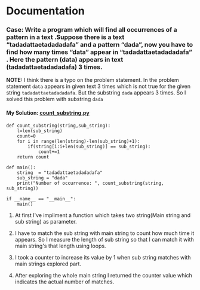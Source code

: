 # Documentation
### Case: Write a program which will find all occurrences of a pattern in a text .Suppose there is a text “tadadattaetadadadafa” and a  pattern “dada”, now you have to find how many times “data” appear in “tadadattaetadadadafa” . Here the pattern (data) appears in text (tadadattaetadadadafa) 3 times.

**NOTE:** I think there is a typo on the problem statement. In the problem statement `data` appears in given text 3 times which is not true for the given string `tadadattaetadadadafa`. But the substring `dada` appears 3 times. So I solved this problem with substring `dada`

#### My Solution: [count_substring.py](https://www.example.com)
```
def count_substring(string,sub_string):
    l=len(sub_string)
    count=0
    for i in range(len(string)-len(sub_string)+1):
        if(string[i:i+len(sub_string)] == sub_string):
            count+=1
    return count

def main():
    string  = "tadadattaetadadadafa"
    sub_string = "dada"
    print("Number of occurrence: ", count_substring(string, sub_string))

if __name__ == "__main__":
    main()
```


1. At first I've impliment a function which takes two string(Main string and sub string) as parameter.

2. I have to match the sub string with main string to count how much time it appears. So I measure the length of sub string so that I can match it with main string's that length using loops.

3. I took a counter to increase its value by 1 when sub string matches with main strings explored part.

4. After exploring the whole main string I returned the counter value which indicates the actual number of matches.
